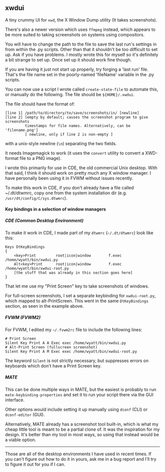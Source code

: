 xwdui
-----

A tiny crummy UI for `xwd`, the X Window Dump utility (It takes screenshots).

There's also a newer version which uses `ffmpeg` instead, which appears
to be more suited to taking screenshots on systems using compositors.

You will have to change the path to the file to save the last run's settings
in from within the .py scripts. Other than that it shouldn't be too difficult
to set up. Ask if you have problems. I mostly wrote this for myself so it's
definitely a bit strange to set up. Once set up it should work fine though.

If you are having it just not start up properly, try forging a 'last run'
file. That's the file name set in the poorly-named 'fileName' variable in the
.py scripts.

You can now use a script I wrote called `create-state-file` to automate this,
or manually do the following. The file should be `${HOME}/.xwdui`.

The file should have the format of:
````
[line 1] /path/to/directory/to/save/screenshots/in/ [newline]
[line 2] [empty by default; causes the screenshot program to give screenshots
         timestamps for file names. Alternatively, can be 'filename.png']
         [ newline, only if line 2 is non-empty ]
````
with a unix-style newline (`\n`) separating the two fields.

It needs Imagemagick to work (it uses the `convert` utility to convert a
XWD-format file to a PNG image).

I wrote this primarily for use in CDE, the old commercial Unix desktop. With
that said, I think it should work on pretty much any X window manager. I have
personally been using it in FVWM without issues recently.

To make this work in CDE, if you don't already have a file called ~/.dt/dtwmrc,
copy one from the system installation dir (e.g. `/usr/dt/config/C/sys.dtwmrc`).


#### Key bindings in a selection of window managers
##### CDE (Common Desktop Environment)
To make it work in CDE, I made part of my `dtwmrc` (`~/.dt/dtwmrc`) look like
this:
````
Keys DtKeyBindings
{
    <key>Print         root|icon|window        f.exec /home/wyatt/bin/xwdui.py
    Alt<key>Print      root|icon|window        f.exec /home/wyatt/bin/xwdui-root.py
    [the stuff that was already in this section goes here]
}
````
That let me use my "Print Screen" key to take screenshots of windows.

For full-screen screenshots, I set a separate keybinding for `xwdui-root.py`,
which mapped to alt-PrintScreen. This went in the same `DtKeyBindings` section,
as seen in the example above.

##### FVWM (FVWM2)
For FVWM, I edited my `~/.fvwm2rc` file to include the following lines:
````
# Print Screen
Silent Key Print A A Exec exec /home/wyatt/bin/xwdui.py
# Alt-Print Screen (fullscreen screenshot)
Silent Key Print A M Exec exec /home/wyatt/bin/xwdui-root.py
````

The keyword `Silent` is not strictly necessary, but suppresses errors on
keyboards which don't have a Print Screen key.

##### MATE
This can be done multiple ways in MATE, but the easiest is probably to run
`mate-keybinding-properties` and set it to run your script there via the GUI
interface.

Other options would include setting it up manually using `dconf` (CLI) or
`dconf-editor` (GUI).

Alternatively, MATE already has a screenshot tool
built-in, which is what my cheap little tool is meant to be a partial clone of.
It was the inspiration for my design. It's better than my tool in most ways,
so using that instead would be a viable option.

---

Those are all of the desktop environments I have used in recent times. If you
can't figure out how to do it in yours, ask me in a bug report and I'll
try to figure it out for you if I can.


